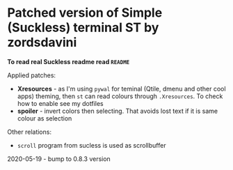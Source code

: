 Patched version of Simple (Suckless) terminal ST by zordsdavini
===============================================================

**To read real Suckless readme read `README`**

Applied patches:
* **Xresources** - as I'm using `pywal` for teminal (Qtile, dmenu and other cool apps) theming, then `st` can read colours through
  `.Xresources`. To check how to enable see my dotfiles
* **spoiler** - invert colors then selecting. That avoids lost text if it is same colour as selection

Other relations:
* `scroll` program from sucless is used as scrollbuffer

2020-05-19 - bump to 0.8.3 version
